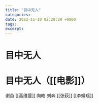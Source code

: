 ```yaml
---
title: "目中无人"
categories: 
date: 2022-11-10 02:28:29 +0800
tags: 
excerpt: 
---
```





# 目中无人






# 目中无人（[[电影]]）


谢苗
[[高维蔓]]
向皓
刘奔
[[张荻]]
[[李婧瑶]]








